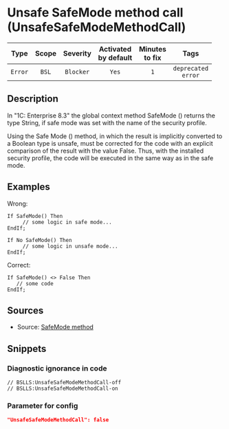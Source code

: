 # Unsafe SafeMode method call (UnsafeSafeModeMethodCall)

 Type | Scope | Severity | Activated<br>by default | Minutes<br>to fix | Tags 
 :-: | :-: | :-: | :-: | :-: | :-: 
 `Error` | `BSL` | `Blocker` | `Yes` | `1` | `deprecated`<br>`error` 

<!-- Блоки выше заполняются автоматически, не трогать -->
## Description

<!-- Описание диагностики заполняется вручную. Необходимо понятным языком описать смысл и схему работу -->

In "1C: Enterprise 8.3" the global context method SafeMode () returns the type String, if safe mode was set with the name of the security profile.

Using the Safe Mode () method, in which the result is implicitly converted to a Boolean type is unsafe, must be corrected for the code with an explicit comparison of the result with the value False. Thus, with the installed security profile, the code will be executed in the same way as in the safe mode.

## Examples

<!-- В данном разделе приводятся примеры, на которые диагностика срабатывает, а также можно привести пример, как можно исправить ситуацию -->

Wrong:

```
If SafeMode() Then
     // some logic in safe mode...
EndIf;

If No SafeMode() Then
     // some logic in unsafe mode...
EndIf;
```

Correct:

```
If SafeMode() <> False Then
   // some code
EndIf;
```

## Sources

<!-- Необходимо указывать ссылки на все источники, из которых почерпнута информация для создания диагностики -->

- Source: [SafeMode method](https://its.1c.ru/db/metod8dev#content:5293:hdoc:izmenenie_bezopasnyjrezhim)

## Snippets

<!-- Блоки ниже заполняются автоматически, не трогать -->
### Diagnostic ignorance in code

```bsl
// BSLLS:UnsafeSafeModeMethodCall-off
// BSLLS:UnsafeSafeModeMethodCall-on
```

### Parameter for config

```json
"UnsafeSafeModeMethodCall": false
```
